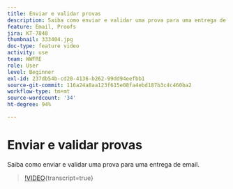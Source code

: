 ```yaml
---
title: Enviar e validar provas
description: Saiba como enviar e validar uma prova para uma entrega de email.
feature: Email, Proofs
jira: KT-7848
thumbnail: 333404.jpg
doc-type: feature video
activity: use
team: WWFRE
role: User
level: Beginner
exl-id: 237db54b-cd20-4136-b262-99dd94eefbb1
source-git-commit: 116a24a8aa123f615e08fa4ebd187b3c4c460ba2
workflow-type: tm+mt
source-wordcount: '34'
ht-degree: 94%

---
```


# Enviar e validar provas

Saiba como enviar e validar uma prova para uma entrega de email.

>[!VIDEO](https://video.tv.adobe.com/v/333404?quality=12&learn=on){transcript=true}
